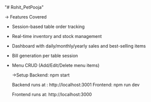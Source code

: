 "# Rohit_PetPooja" 


-> Features Covered

- Session-based table order tracking

- Real-time inventory and stock management

- Dashboard with daily/monthly/yearly sales and best-selling items

- Bill generation per table session

- Menu CRUD (Add/Edit/Delete menu items)

  ->Setup
  Backend:
  npm start
  
  Backend runs at : http://localhost:3001
  Frontend:
  npm run dev
  
  Frontend runs at: http://localhost:3000

  

